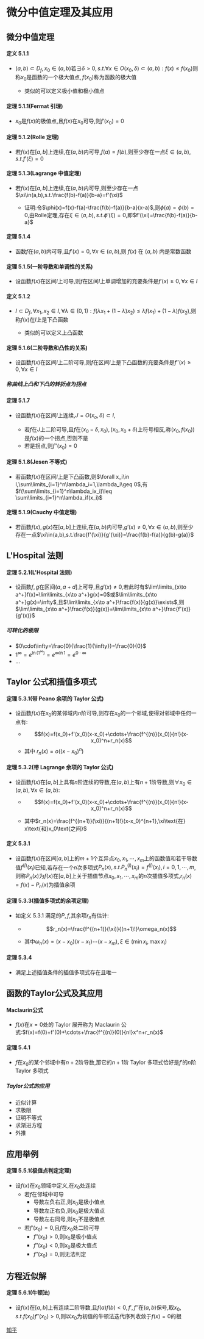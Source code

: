 # 微分中值定理及其应用

## 微分中值定理

#### 定义 5.1.1

- $(a,b)\subset D_f,x_0\in (a,b)\text{若}\exists\delta>0,s.t.\forall x\in O(x_0,\delta)\subset (a,b):f(x)\leq f(x_0)\text{则称} x_0\text{是函数的一个极大值点},f(x_0)\text{称为函数的极大值}$
    
    - 类似的可以定义极小值和极小值点

#### 定理 5.1.1(Fermat 引理)

- $x_0$是$f(x)$的极值点,且$f(x)$在$x_0$可导,则$f'(x_0)=0$ 

#### 定理 5.1.2(Rolle 定理)

- 若$f(x)$在$[a,b]$上连续,在$(a,b)$内可导,$f(a)=f(b)$,则至少存在一点$\xi\in(a,b),s.t.f'(\xi)=0$

#### 定理 5.1.3(Lagrange 中值定理)

- 若$f(x)$在$[a,b]$上连续,在$(a,b)$内可导,则至少存在一点$\xi\in(a,b),s.t.\frac{f(b)-f(a)}{b-a}=f'(\xi)$

    - 证明:令$\phi(x)=f(x)-f(a)-\frac{f(b)-f(a)}{b-a}(x-a)$,则$\phi(a)=\phi(b)=0$,由Rolle定理,存在$\xi\in(a,b),s.t.\phi'(\xi)=0$,即$f'(\xi)=\frac{f(b)-f(a)}{b-a}$

#### 定理 5.1.4

- 函数$f$在$(a,b)$内可导,且$f'(x)=0,\forall x\in (a,b)$,则 $f(x)$ 在 $(a,b)$ 内是常数函数

#### 定理 5.1.5(一阶导数和单调性的关系)

- 设函数$f(x)$在区间$I$上可导,则$f$在区间$I$上单调增加的充要条件是$f'(x)\geq 0,\forall x\in I$

#### 定义 5.1.2

- $I\subset D_f,\forall x_1,x_2\in I,\forall\lambda\in (0,1):f(\lambda x_1+(1-\lambda)x_2)\leq \lambda f(x_1)+(1-\lambda)f(x_2)$,则称$f(x)$在$I$上是下凸函数
    
    - 类似的可以定义上凸函数
  

#### 定理 5.1.6(二阶导数和凸性的关系)

- 设函数$f(x)$在区间$I$上二阶可导,则$f$在区间$I$上是下凸函数的充要条件是$f''(x)\geq 0,\forall x\in I$

##### 称曲线上凸和下凸的转折点为拐点

#### 定理 5.1.7

- 设函数$f(x)$在区间$I$上连续,$J=O(x_o,\delta)\subset I$,

    - 若$f$在$J$上二阶可导,且$f$在$(x_0-\delta,x_0),(x_0,x_0+\delta)$上符号相反,称$(x_0,f(x_0))$是$f(x)$的一个拐点,否则不是
    - 若是拐点,则$f''(x_0)=0$
  

#### 定理 5.1.8(Jesen 不等式)

- 若函数$f(x)$在区间$I$上是下凸函数,则$\forall x_i\in I,\sum\limits_{i=1}^n\lambda_i=1,\lambda_i\geq 0$,有$f(\sum\limits_{i=1}^n\lambda_ix_i)\leq \sum\limits_{i=1}^n\lambda_if(x_i)$

#### 定理 5.1.9(Cauchy 中值定理)

- 若函数$f(x),g(x)$在$[a,b]$上连续,在$(a,b)$内可导,$g'(x)\neq 0,\forall x\in (a,b)$,则至少存在一点$\xi\in(a,b),s.t.\frac{f'(\xi)}{g'(\xi)}=\frac{f(b)-f(a)}{g(b)-g(a)}$

## L'Hospital 法则

#### 定理 5.2.1(L'Hospital 法则)
- 设函数$f,g$在区间$(a ,a+d]$上可导,且$g'(x)\neq 0$,若此时有$\lim\limits_{x\to a^+}f(x)=\lim\limits_{x\to a^+}g(x)=0$或$\lim\limits_{x\to a^+}g(x)=\infty$,且$\lim\limits_{x\to a^+}\frac{f(x)}{g(x)}\exists$,则$\lim\limits_{x\to a^+}\frac{f(x)}{g(x)}=\lim\limits_{x\to a^+}\frac{f'(x)}{g'(x)}$

##### 可转化的极限
- $0\cdot\infty=\frac{0}{\frac{1}{\infty}}=\frac{0}{0}$
- $1^\infty=e^{\ln(1^\infty)}=e^{\infty\ln1}=e^{0\cdot\infty}$
- ...


## Taylor 公式和插值多项式
#### 定理 5.3.1(带 Peano 余项的 Taylor 公式)
- 设函数$f(x)$在$x_0$的某邻域内$n$阶可导,则存在$x_0$的一个邻域,使得对邻域中任何一点有:

    - $$f(x)=f(x_0)+f'(x_0)(x-x_0)+\cdots+\frac{f^{(n)}(x_0)}{n!}(x-x_0)^n+r_n(x)$$
    - 其中 $r_n(x)=o((x-x_0)^n)$

#### 定理 5.3.2(带 Lagrange 余项的 Taylor 公式)
- 设函数$f(x)$在$[a,b]$上具有$n$阶连续的导数,在$(a,b)$上有$n+1$阶导数,则$\forall x_0\in (a,b),\forall x\in (a,b)$:

    - $$f(x)=f(x_0)+f'(x_0)(x-x_0)+\cdots+\frac{f^{(n)}(x_0)}{n!}(x-x_0)^n+r_n(x)$$
    
    - 其中$r_n(x)=\frac{f^{(n+1)}(\xi)}{(n+1)!}(x-x_0)^{n+1},\xi\text{在} x\text{和}x_0\text{之间}$

#### 定义 5.3.1
- 设函数$f(x)$在区间$[a,b]$上的$m+1$个互异点$x_0,x_1,\cdots,x_m$上的函数值和若干导数值$f^{(j)}(x_i)$已知,若存在一个$n$次多项式$P_n(x),s.t.P_n^{(j)}(x_i)=f^{(j)}(x_i),i=0,1,\cdots,m$,则称$P_n(x)$为$f(x)$在$[a,b]$上关于插值节点$x_0,x_1,\cdots,x_m$的$n$次插值多项式,$r_n(x)=f(x)-P_n(x)$为插值余项

#### 定理 5.3.3(插值多项式的余项定理)
- 如定义 5.3.1 满足的$P,f$,其余项$r_n$有估计:

    - $$r_n(x)=\frac{f^{(n+1)}(\xi)}{(n+1)!}\omega_n(x)$$
    
    - 其中$\omega_n(x)=(x-x_0)(x-x_1)\cdots(x-x_m),\xi\in (\min{x_i},\max{x_i})$

#### 定理 5.3.4
- 满足上述插值条件的插值多项式存在且唯一

## 函数的Taylor公式及其应用

#### Maclaurin公式

- $f(x)$在$x=0$处的 Taylor 展开称为 Maclaurin 公式:$f(x)=f(0)+f'(0)+\cdots+\frac{f^{(n)}(0)}{n!}x^n+r_n(x)$

#### 定理 5.4.1
- $f$在$x_0$的某个邻域中有$n+2$阶导数,那它的$n+1$阶 Taylor 多项式恰好是$f'$的$n$阶 Taylor 多项式

##### Taylor公式的应用
- 近似计算
- 求极限
- 证明不等式
- 求渐进方程
- 外推

## 应用举例
#### 定理 5.5.1(极值点判定定理)
- 设$f(x)$在$x_0$领域中定义,在$x_0$处连续
  - 若$f$在邻域中可导
    - 导数左负右正,则$x_0$是极小值点
    - 导数左正右负,则$x_0$是极大值点
    - 导数左右同号,则$x_0$不是极值点
  - 若$f'(x_0)=0$,且$f$在$x_0$处二阶可导
    - $f''(x_0)>0$,则$x_0$是极小值点
    - $f''(x_0)<0$,则$x_0$是极大值点
    - $f''(x_0)=0$,则无法判定
  
## 方程近似解
#### 定理 5.6.1(牛顿法)
- 设$f(x)$在$[a,b]$上有连续二阶导数,且$f(a)f(b)<0,f',f''\text{在}(a,b)\text{保号}$,取$x_0,s.t.f(x_0)f''(x_0)>0$,则以$x_0$为初值的牛顿法迭代序列收敛于$f(x)=0$的根







[知乎](https://zhuanlan.zhihu.com/p/690962318)

